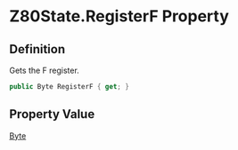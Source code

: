 # Z80State.RegisterF Property
## Definition

Gets the F register.

```c#
public Byte RegisterF { get; }
```

## Property Value

[Byte](https://learn.microsoft.com/en-gb/dotnet/api/System.Byte)
